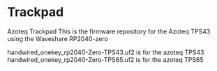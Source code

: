 # Trackpad
Azoteq Trackpad
This is the firmware repository for the Azoteq TPS43 using the Waveshare RP2040-zero


handwired_onekey_rp2040-Zero-TPS43.uf2 is for the azoteq TPS43
handwired_onekey_rp2040-Zero-TPS65.uf2 is for the azoteq TPS65

